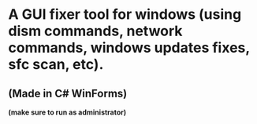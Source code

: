 # A GUI fixer tool for windows (using dism commands, network commands, windows updates fixes, sfc scan, etc).
## (Made in C# WinForms)

__(make sure to run as administrator)__
